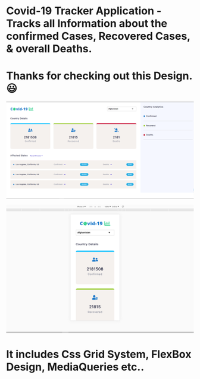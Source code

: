 # Covid-19 Tracker Application - Tracks all Information about the confirmed Cases, Recovered Cases, & overall Deaths.

# Thanks for checking out this Design. 😃

![Design preview for the Covid-19 Tracker Application](./designs/Image.png)

![Design preview for the Covid-19 Tracker Application](./designs/Image2.png)

# It includes Css Grid System, FlexBox Design, MediaQueries etc..
